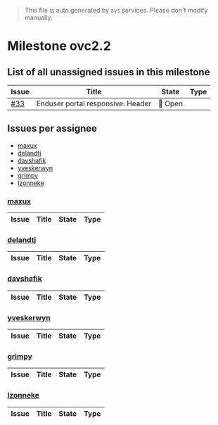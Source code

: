 > This file is auto generated by `ays` services. Please don't modify manually.

# Milestone ovc2.2

## List of all unassigned issues in this milestone

|Issue|Title|State|Type|
|-----|-----|-----|---|
|[#33](https://github.com/0-complexity/openvcloud/issues/33)|Enduser portal responsive: Header|:red_circle: Open||


## Issues per assignee
- [maxux](#maxux)
- [delandtj](#delandtj)
- [davshafik](#davshafik)
- [yveskerwyn](#yveskerwyn)
- [grimpy](#grimpy)
- [lzonneke](#lzonneke)



### [maxux](https://github.com/maxux)

|Issue|Title|State|Type|
|-----|-----|-----|----|


### [delandtj](https://github.com/delandtj)

|Issue|Title|State|Type|
|-----|-----|-----|----|


### [davshafik](https://github.com/davshafik)

|Issue|Title|State|Type|
|-----|-----|-----|----|


### [yveskerwyn](https://github.com/yveskerwyn)

|Issue|Title|State|Type|
|-----|-----|-----|----|


### [grimpy](https://github.com/grimpy)

|Issue|Title|State|Type|
|-----|-----|-----|----|


### [lzonneke](https://github.com/lzonneke)

|Issue|Title|State|Type|
|-----|-----|-----|----|

